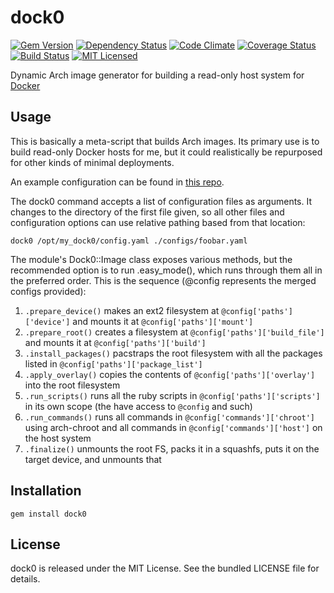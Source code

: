 dock0
=========

[![Gem Version](https://img.shields.io/gem/v/dock0.svg)](https://rubygems.org/gems/dock0)
[![Dependency Status](https://img.shields.io/gemnasium/akerl/dock0.svg)](https://gemnasium.com/akerl/dock0)
[![Code Climate](https://img.shields.io/codeclimate/github/akerl/dock0.svg)](https://codeclimate.com/github/akerl/dock0)
[![Coverage Status](https://img.shields.io/coveralls/akerl/dock0.svg)](https://coveralls.io/r/akerl/dock0)
[![Build Status](https://img.shields.io/travis/akerl/dock0.svg)](https://travis-ci.org/akerl/dock0)
[![MIT Licensed](https://img.shields.io/badge/license-MIT-green.svg)](https://tldrlegal.com/license/mit-license)

Dynamic Arch image generator for building a read-only host system for [Docker](https://www.docker.io)

## Usage

This is basically a meta-script that builds Arch images. Its primary use is to build read-only Docker hosts for me, but it could realistically be repurposed for other kinds of minimal deployments.

An example configuration can be found in [this repo](https://www.github.com/dock0/host_config).

The dock0 command accepts a list of configuration files as arguments. It changes to the directory of the first file given, so all other files and configuration options can use relative pathing based from that location:

    dock0 /opt/my_dock0/config.yaml ./configs/foobar.yaml

The module's Dock0::Image class exposes various methods, but the recommended option is to run .easy_mode(), which runs through them all in the preferred order. This is the sequence (@config represents the merged configs provided):

1. `.prepare_device()` makes an ext2 filesystem at `@config['paths']['device']` and mounts it at `@config['paths']['mount']`
2. `.prepare_root()` creates a filesystem at `@config['paths']['build_file']` and mounts it at `@config['paths']['build']`
3. `.install_packages()` pacstraps the root filesystem with all the packages listed in `@config['paths']['package_list']`
4. `.apply_overlay()` copies the contents of `@config['paths']['overlay']` into the root filesystem
5. `.run_scripts()` runs all the ruby scripts in `@config['paths']['scripts']` in its own scope (the have access to `@config` and such)
6. `.run_commands()` runs all commands in `@config['commands']['chroot']` using arch-chroot and all commands in `@config['commands']['host']` on the host system
7. `.finalize()` unmounts the root FS, packs it in a squashfs, puts it on the target device, and unmounts that

## Installation

    gem install dock0

## License

dock0 is released under the MIT License. See the bundled LICENSE file for details.

